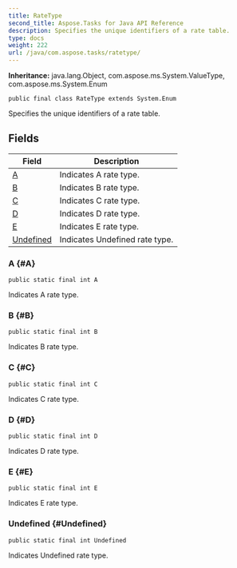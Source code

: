```yaml
---
title: RateType
second_title: Aspose.Tasks for Java API Reference
description: Specifies the unique identifiers of a rate table.
type: docs
weight: 222
url: /java/com.aspose.tasks/ratetype/
---
```


**Inheritance:**
java.lang.Object, com.aspose.ms.System.ValueType, com.aspose.ms.System.Enum
```
public final class RateType extends System.Enum
```

Specifies the unique identifiers of a rate table.
## Fields

| Field | Description |
| --- | --- |
| [A](#A) | Indicates A rate type. |
| [B](#B) | Indicates B rate type. |
| [C](#C) | Indicates C rate type. |
| [D](#D) | Indicates D rate type. |
| [E](#E) | Indicates E rate type. |
| [Undefined](#Undefined) | Indicates Undefined rate type. |
### A {#A}
```
public static final int A
```


Indicates A rate type.

### B {#B}
```
public static final int B
```


Indicates B rate type.

### C {#C}
```
public static final int C
```


Indicates C rate type.

### D {#D}
```
public static final int D
```


Indicates D rate type.

### E {#E}
```
public static final int E
```


Indicates E rate type.

### Undefined {#Undefined}
```
public static final int Undefined
```


Indicates Undefined rate type.

